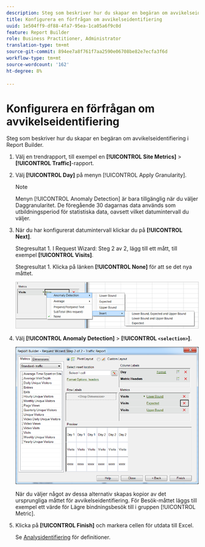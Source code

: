 ```yaml
---
description: Steg som beskriver hur du skapar en begäran om avvikelseidentifiering i Report Builder.
title: Konfigurera en förfrågan om avvikelseidentifiering
uuid: 1e504ff9-df88-4fa7-95ea-1ca05a6f9c0d
feature: Report Builder
role: Business Practitioner, Administrator
translation-type: tm+mt
source-git-commit: 894ee7a8f761f7aa2590e06708be82e7ecfa3f6d
workflow-type: tm+mt
source-wordcount: '162'
ht-degree: 8%

---
```



# Konfigurera en förfrågan om avvikelseidentifiering

Steg som beskriver hur du skapar en begäran om avvikelseidentifiering i Report Builder.

1. Välj en trendrapport, till exempel en **[!UICONTROL Site Metrics]** > **[!UICONTROL Traffic]**-rapport.
1. Välj **[!UICONTROL Day]** på menyn [!UICONTROL Apply Granularity].

   >[!NOTE]
   >
   >Menyn [!UICONTROL Anomaly Detection] är bara tillgänglig när du väljer Daggranularitet. De föregående 30 dagarnas data används som utbildningsperiod för statistiska data, oavsett vilket datumintervall du väljer.

1. När du har konfigurerat datumintervall klickar du på **[!UICONTROL Next]**.

   Stegresultat 1. I Request Wizard: Steg 2 av 2, lägg till ett mått, till exempel **[!UICONTROL Visits]**.

   Stegresultat 1. Klicka på länken **[!UICONTROL None]** för att se det nya måttet.

   ![Stegresultat](assets/anomaly_select.png)

1. Välj **[!UICONTROL Anomaly Detection]** > **[!UICONTROL `<selection>`]**.

   ![Steginformation](assets/anomaly_visit.png)

   När du väljer något av dessa alternativ skapas kopior av det ursprungliga måttet för avvikelseidentifiering. För Besök-måttet läggs till exempel ett värde för Lägre bindningsbesök till i gruppen [!UICONTROL Metric].
1. Klicka på **[!UICONTROL Finish]** och markera cellen för utdata till Excel.

   Se [Analysidentifiering](/help/analyze/analysis-workspace/virtual-analyst/c-anomaly-detection/anomaly-detection.md) för definitioner.
